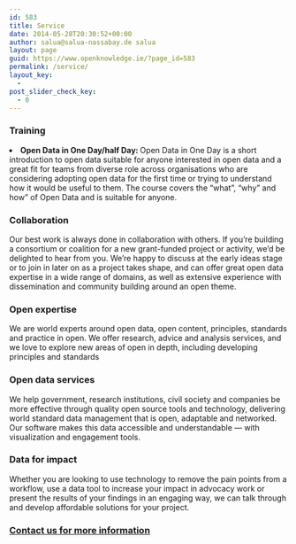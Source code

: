 ```yaml
---
id: 583
title: Service
date: 2014-05-28T20:30:52+00:00
author: salua@salua-nassabay.de salua
layout: page
guid: https://www.openknowledge.ie/?page_id=583
permalink: /service/
layout_key:
  - 
post_slider_check_key:
  - 0
---
```

### **<a id="training"></a>Training**

<li dir="ltr">
  <strong>Open Data in One Day/half Day: </strong>Open Data in One Day is a short introduction to open data suitable for anyone interested in open data and a great fit for teams from diverse role across organisations who are considering adopting open data for the first time or trying to understand how it would be useful to them. The course covers the “what”, “why” and how” of Open Data and is suitable for anyone.
</li>

### **<a id="collaborations"></a>Collaboration**

Our best work is always done in collaboration with others. If you’re building a consortium or coalition for a new grant-funded project or activity, we’d be delighted to hear from you. We’re happy to discuss at the early ideas stage or to join in later on as a project takes shape, and can offer great open data expertise in a wide range of domains, as well as extensive experience with dissemination and community building around an open theme.

### **<a id="openex"></a>Open expertise**

We are world experts around open data, open content, principles, standards and practice in open. We offer research, advice and analysis services, and we love to explore new areas of open in depth, including developing principles and standards

### **<a id="dataserv"></a>Open data services**

We help government, research institutions, civil society and companies be more effective through quality open source tools and technology, delivering world standard data management that is open, adaptable and networked. Our software makes this data accessible and understandable — with visualization and engagement tools.

### **<a id="dataimp"></a>Data for impact**

Whether you are looking to use technology to remove the pain points from a workflow, use a data tool to increase your impact in advocacy work or present the results of your findings in an engaging way, we can talk through and develop affordable solutions for your project.

### [Contact us for more information](mailto:ingo.keck@openknowledge.ie)